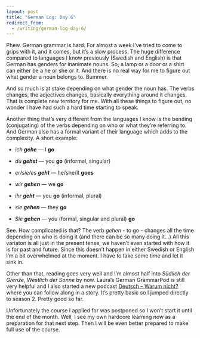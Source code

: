 ```yaml
---
layout: post
title: "German Log: Day 6"
redirect_from:
  - /writing/german-log-day-6/
---
```


Phew. German grammar is hard. For almost a week I’ve tried to come to grips with it, and it comes, but it’s a slow process. The huge difference compared to languages I know previously (Swedish and English) is that German has genders for inanimate nouns. So, a lamp or a door or a shirt can either be a he or she or it. And there is no real way for me to figure out what gender a noun belongs to. Bummer.

And so much is at stake depending on what gender the noun has. The verbs changes, the adjectives changes, basically everything around it changes. That is complete new territory for me. With all these things to figure out, no wonder I have had such a hard time starting to speak.

Another thing that’s very different from the languages I know is the bending (conjugating) of the verbs depending on who or what they’re referring to. And German also has a formal variant of their language which adds to the complexity. A short example:

- _ich **gehe**_ — I **go**

- _du **gehst**_ — you **go** (informal, singular)

- _er/sie/es **geht**_ — he/she/it **goes**

- _wir **gehen**_ — we **go**

- _ihr **geht**_ — you **go** (informal, plural)

- _sie **gehen**_ — they **go**

- _Sie **gehen**_ — you (formal, singular and plural) **go**

See. How complicated is that? The verb _gehen_ - to go - changes all the time depending on who is doing it (and there can be so many doing it...) All this variaton is all just in the present tense, we haven’t even started with how it is for past and future. Since this doesn’t happen in either Swedish or English I’m a bit overwhelmed at the moment. I have to take some time and let it sink in.

Other than that, reading goes very well and I’m almost half into _Südlich der Grenze, Westlich der Sonne_ by now. Laura’s German GrammarPod is still very helpful and I also started a new podcast [Deutsch – Warum nicht?] where you can follow along in a story. It’s pretty basic so I jumped directly to season 2. Pretty good so far.

Unfortunately the course I applied for was postponed so I won’t start it until the end of the month. Well, I see my own hardcore learning now as a preparation for that next step. Then I will be even better prepared to make full use of the course.

[Deutsch – Warum nicht?]: https://itunes.apple.com/us/podcast/deutsch-warum-nicht-series/id268481342?mt=2

